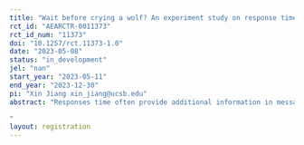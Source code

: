```yaml
---
title: "Wait before crying a wolf? An experiment study on response time manipulation in two-stage game"
rct_id: "AEARCTR-0011373"
rct_id_num: "11373"
doi: "10.1257/rct.11373-1.0"
date: "2023-05-08"
status: "in_development"
jel: "nan"
start_year: "2023-05-11"
end_year: "2023-12-30"
pi: "Xin Jiang xin_jiang@ucsb.edu"
abstract: "Responses time often provide additional information in message exchanges. Most social media sites now allow users to observe an accurate response time. How does this feature affect user’s responding behavior? To answer this question, we designed a two-stage game between a sender and a receiver. Using a series of experimental measures, we investigate if receivers use response times to make decisions, and if senders manipulate the revealed response times. Additionally, we examine the role of gender, creativity in the manipulative use of response times. 
"
layout: registration
---
```


